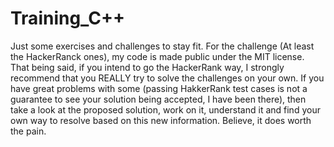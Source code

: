 # Training_C++
Just some exercises and challenges to stay fit.
For the challenge (At least the HackerRanck ones), my code is made public under the MIT license.
That being said, if you intend to go the HackerRank way, I strongly recommend that you REALLY try
to solve the challenges on your own. If you have great problems with some (passing HakkerRank test
cases is not a guarantee to see your solution being accepted, I have been there), then take a look
at the proposed solution, work on it, understand it and find your own way to resolve based on this
new information. Believe, it does worth the pain.
